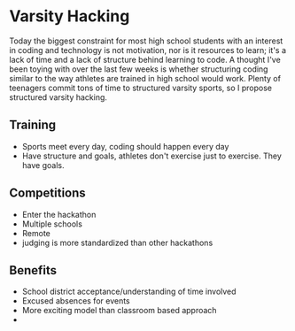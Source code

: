# Varsity Hacking

Today the biggest constraint for most high school students with an interest in coding and technology is not motivation, nor is it resources to learn; it's a lack of time and a lack of structure behind learning to code. A thought I've been toying with over the last few weeks is whether structuring coding similar to the way athletes are trained in high school would work. Plenty of teenagers commit tons of time to structured varsity sports, so I propose structured varsity hacking.

## Training

* Sports meet every day, coding should happen every day
* Have structure and goals, athletes don't exercise just to exercise. They have goals.


## Competitions

* Enter the hackathon
* Multiple schools
* Remote
* judging is more standardized than other hackathons

## Benefits

* School district acceptance/understanding of time involved
* Excused absences for events
* More exciting model than classroom based approach
* 